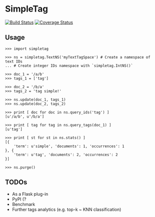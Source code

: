 # SimpleTag

[![Build Status](https://travis-ci.org/yangacer/simpletag.svg?branch=master)](https://travis-ci.org/yangacer/simpletag)
[![Coverage Status](https://coveralls.io/repos/yangacer/simpletag/badge.svg?branch=master&service=github)](https://coveralls.io/github/yangacer/simpletag?branch=master)

## Usage

```
>>> import simpletag

>>> ns = simpletag.TextNS('myTextTagSpace') # Create a namespace of text IDs
... # Create integer IDs namespace with `simpletag.IntNS()`

>>> doc_1 = '/a/b'
>>> tags_1 = ['tag']

>>> doc_2 = '/b/a'
>>> tags_2 = 'tag simple!'

>>> ns.update(doc_1, tags_1)
>>> ns.update(doc_2, tags_2)

>>> print [ doc for doc in ns.query_ids('tag') ]
[u'/a/b', u'/b/a']

>>> print [ tag for tag in ns.query_tags(doc_1) ]
[u'tag']

>>> print [ st for st in ns.stats() ]
[{
    'term': u'simple', 'documents': 1, 'occurrences': 1
}, {
    'term': u'tag', 'documents': 2, 'occurrences': 2
}]

>>> ns.purge()
```

## TODOs

- As a Flask plug-in
- PyPI (?
- Benchmark
- Further tags analytics (e.g. top-k ~ KNN classification)

